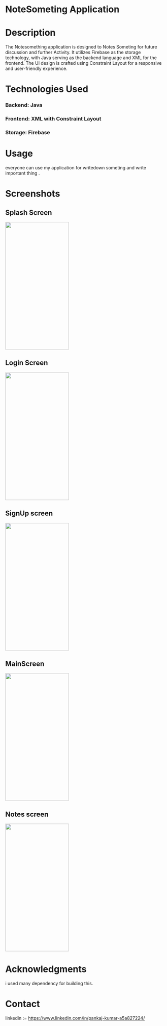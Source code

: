 # NoteSometing Application

# Description
The Notesomething application is designed to Notes Someting for future discussion and further Activity. It utilizes Firebase as the storage technology, with Java serving as the backend language and XML for the frontend. The UI design is crafted using Constraint Layout for a responsive and user-friendly experience.

# Technologies Used
  ### Backend: Java
  ### Frontend: XML with Constraint Layout
  ### Storage: Firebase

# Usage
everyone can use my application for writedown someting and write important thing .

# Screenshots
## Splash Screen

<img src="https://github.com/kumarpankajkumar123/AddSometing/assets/119131154/4e3fb013-bcb9-4a3f-8e79-740296e795e4"  width="200" height="400" />


## Login Screen

<img src="https://github.com/kumarpankajkumar123/AddSometing/assets/119131154/cdaf573b-b7c9-48cd-9471-8ea71ffa05db"  width="200" height="400" />


## SignUp screen

<img src="https://github.com/kumarpankajkumar123/AddSometing/assets/119131154/26c10f4d-e163-4e59-8dec-c31d31d1c8a3"  width="200" height="400" />

## MainScreen 

<img src="https://github.com/kumarpankajkumar123/AddSometing/assets/119131154/79188b1a-7cc7-428c-8930-3071b1d644f3"  width="200" height="400" />

## Notes screen

<img src="https://github.com/kumarpankajkumar123/AddSometing/assets/119131154/723fb0e8-fa12-407c-bf6a-121d02e6976e"  width="200" height="400" />

# Acknowledgments
i used many dependency for building this.

# Contact
linkedin := https://www.linkedin.com/in/pankaj-kumar-a5a827224/




